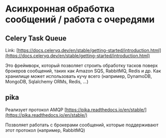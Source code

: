 # Асинхронная обработка сообщений / работа с очередями

## Celery Task Queue

Link: [https://docs.celeryq.dev/en/stable/getting-started/introduction.html](https://docs.celeryq.dev/en/stable/getting-started/introduction.html)

Это фреймворк, который позволяет строить обработку тасков поверх брокеров сообщений, таких как Amazon SQS, RabbitMQ, Redis и др. Как хранилище может использовать кучу всего (например, DynamoDB, MongoDB, Sqlalchemy ORMs, Redis, ...)

## pika

Реализует протокол AMQP [https://pika.readthedocs.io/en/stable/](https://pika.readthedocs.io/en/stable/)

Позволяет работать с брокерами сообщений, которые поддерживают этот протокол (например, RabbitMQ)
